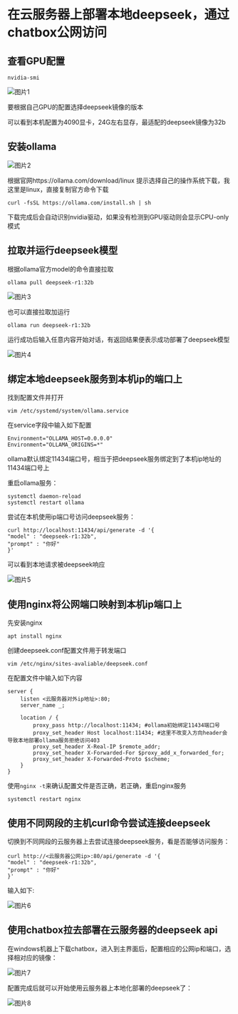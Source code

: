 # 在云服务器上部署本地deepseek，通过chatbox公网访问
## 查看GPU配置
```
nvidia-smi
```
![图片1](./deepseek_pic/nvidia-smi.png "nvidia-smi")

要根据自己GPU的配置选择deepseek镜像的版本

可以看到本机配置为4090显卡，24G左右显存，最适配的deepseek镜像为32b

## 安装ollama
![图片2](./deepseek_pic/ollama.png "ollama")

根据官网https://ollama.com/download/linux 提示选择自己的操作系统下载，我这里是linux，直接复制官方命令下载
```
curl -fsSL https://ollama.com/install.sh | sh
```
下载完成后会自动识别nvidia驱动，如果没有检测到GPU驱动则会显示CPU-only模式

## 拉取并运行deepseek模型
根据ollama官方model的命令直接拉取
```
ollama pull deepseek-r1:32b
```
![图片3](./deepseek_pic/拉取模型.png "拉取模型")

也可以直接拉取加运行
```
ollama run deepseek-r1:32b
```
运行成功后输入任意内容开始对话，有返回结果便表示成功部署了deepseek模型

![图片4](./deepseek_pic/启动deepseek.png "运行deepseek")

## 绑定本地deepseek服务到本机ip的端口上
找到配置文件并打开
```
vim /etc/systemd/system/ollama.service
```
在service字段中输入如下配置
```
Environment="OLLAMA_HOST=0.0.0.0"
Environment="OLLAMA_ORIGINS=*"
```
ollama默认绑定11434端口号，相当于把deepseek服务绑定到了本机ip地址的11434端口号上

重启ollama服务：
```
systemctl daemon-reload
systemctl restart ollama
```

尝试在本机使用ip端口号访问deepseek服务：
```
curl http://localhost:11434/api/generate -d '{
"model" : "deepseek-r1:32b",
"prompt" : "你好"
}'
```
可以看到本地请求被deepseek响应

![图片5](./deepseek_pic/本地访问deepseek.png "本地请求deepseek服务")

## 使用nginx将公网端口映射到本机ip端口上
先安装nginx
```
apt install nginx
```
创建deepseek.conf配置文件用于转发端口
```
vim /etc/nginx/sites-avaliable/deepseek.conf
```
在配置文件中输入如下内容
```
server {
    listen <云服务器对外ip地址>:80;
    server_name _;

    location / {
        proxy_pass http://localhost:11434; #ollama初始绑定11434端口号
        proxy_set_header Host localhost:11434; #这里不改变入方向header会导致本地部署ollama服务拒绝访问403
        proxy_set_header X-Real-IP $remote_addr;
        proxy_set_header X-Forwarded-For $proxy_add_x_forwarded_for;
        proxy_set_header X-Forwarded-Proto $scheme;
    }
}
```
使用```nginx -t```来确认配置文件是否正确，若正确，重启nginx服务
```
systemctl restart nginx
```

## 使用不同网段的主机curl命令尝试连接deepseek
切换到不同网段的云服务器上去尝试连接deepseek服务，看是否能够访问服务：
```
curl http://<云服务器公网ip>:80/api/generate -d '{
"model" : "deepseek-r1:32b",
"prompt" : "你好"
}'
```
输入如下:

![图片6](./deepseek_pic/外部访问deepseek.png "外部云主机访问deepseek服务")

## 使用chatbox拉去部署在云服务器的deepseek api
在windows机器上下载chatbox，进入到主界面后，配置相应的公网ip和端口，选择相对应的镜像：

![图片7](./deepseek_pic/chatbox连接deepseek.png "chatbox连接deepseek")

配置完成后就可以开始使用云服务器上本地化部署的deepseek了：

![图片8](./deepseek_pic/chatbox访问成功.png "chatbox成功访问远端云主机deepseek服务")
